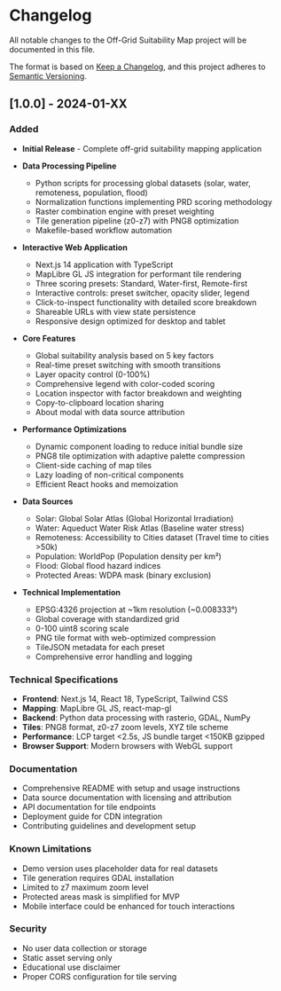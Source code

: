 # Changelog

All notable changes to the Off-Grid Suitability Map project will be documented in this file.

The format is based on [Keep a Changelog](https://keepachangelog.com/en/1.0.0/),
and this project adheres to [Semantic Versioning](https://semver.org/spec/v2.0.0.html).

## [1.0.0] - 2024-01-XX

### Added
- **Initial Release** - Complete off-grid suitability mapping application
- **Data Processing Pipeline**
  - Python scripts for processing global datasets (solar, water, remoteness, population, flood)
  - Normalization functions implementing PRD scoring methodology
  - Raster combination engine with preset weighting
  - Tile generation pipeline (z0-z7) with PNG8 optimization
  - Makefile-based workflow automation

- **Interactive Web Application**
  - Next.js 14 application with TypeScript
  - MapLibre GL JS integration for performant tile rendering
  - Three scoring presets: Standard, Water-first, Remote-first
  - Interactive controls: preset switcher, opacity slider, legend
  - Click-to-inspect functionality with detailed score breakdown
  - Shareable URLs with view state persistence
  - Responsive design optimized for desktop and tablet

- **Core Features**
  - Global suitability analysis based on 5 key factors
  - Real-time preset switching with smooth transitions
  - Layer opacity control (0-100%)
  - Comprehensive legend with color-coded scoring
  - Location inspector with factor breakdown and weighting
  - Copy-to-clipboard location sharing
  - About modal with data source attribution

- **Performance Optimizations**
  - Dynamic component loading to reduce initial bundle size
  - PNG8 tile optimization with adaptive palette compression
  - Client-side caching of map tiles
  - Lazy loading of non-critical components
  - Efficient React hooks and memoization

- **Data Sources**
  - Solar: Global Solar Atlas (Global Horizontal Irradiation)
  - Water: Aqueduct Water Risk Atlas (Baseline water stress)
  - Remoteness: Accessibility to Cities dataset (Travel time to cities >50k)
  - Population: WorldPop (Population density per km²)
  - Flood: Global flood hazard indices
  - Protected Areas: WDPA mask (binary exclusion)

- **Technical Implementation**
  - EPSG:4326 projection at ~1km resolution (~0.008333°)
  - Global coverage with standardized grid
  - 0-100 uint8 scoring scale
  - PNG tile format with web-optimized compression
  - TileJSON metadata for each preset
  - Comprehensive error handling and logging

### Technical Specifications
- **Frontend**: Next.js 14, React 18, TypeScript, Tailwind CSS
- **Mapping**: MapLibre GL JS, react-map-gl
- **Backend**: Python data processing with rasterio, GDAL, NumPy
- **Tiles**: PNG8 format, z0-z7 zoom levels, XYZ tile scheme
- **Performance**: LCP target <2.5s, JS bundle target <150KB gzipped
- **Browser Support**: Modern browsers with WebGL support

### Documentation
- Comprehensive README with setup and usage instructions
- Data source documentation with licensing and attribution
- API documentation for tile endpoints
- Deployment guide for CDN integration
- Contributing guidelines and development setup

### Known Limitations
- Demo version uses placeholder data for real datasets
- Tile generation requires GDAL installation
- Limited to z7 maximum zoom level
- Protected areas mask is simplified for MVP
- Mobile interface could be enhanced for touch interactions

### Security
- No user data collection or storage
- Static asset serving only
- Educational use disclaimer
- Proper CORS configuration for tile serving
